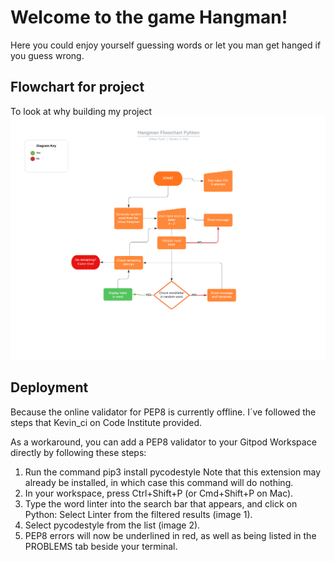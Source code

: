 # Welcome to the game Hangman!
Here you could enjoy yourself guessing words or let you man get hanged if you guess wrong.

## Flowchart for project
To look at why building my project
![Flowchart image](assets/images/hangman_flowchart.png)

## Deployment
Because the online validator for PEP8 is currently offline. I´ve followed the steps that Kevin_ci on Code Institute provided.

As a workaround, you can add a PEP8 validator to your Gitpod Workspace directly by following these steps:
1. Run the command pip3 install pycodestyle  Note that this extension may already be installed, in which case this command will do nothing.
2. In your workspace, press Ctrl+Shift+P (or Cmd+Shift+P on Mac).
3. Type the word linter into the search bar that appears, and click on Python: Select Linter from the filtered results (image 1).
4. Select pycodestyle from the list (image 2).
5. PEP8 errors will now be underlined in red, as well as being listed in the PROBLEMS tab beside your terminal.